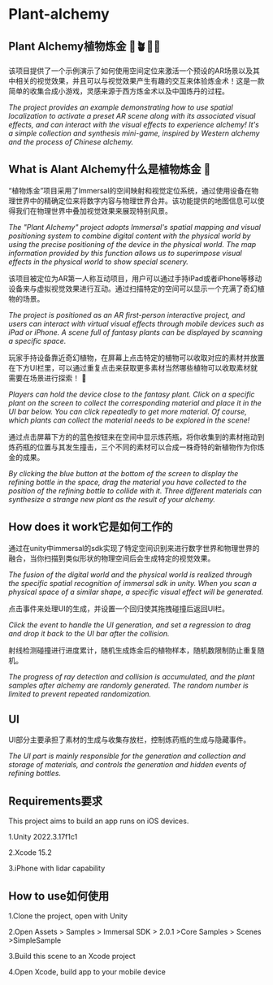# Plant-alchemy
## Plant Alchemy植物炼金 :herb::potted_plant::fallen_leaf::leaves:
该项目提供了一个示例演示了如何使用空间定位来激活一个预设的AR场景以及其中相关的视觉效果，并且可以与视觉效果产生有趣的交互来体验炼金术！这是一款简单的收集合成小游戏，灵感来源于西方炼金术以及中国炼丹的过程。 

_The project provides an example demonstrating how to use spatial localization to activate a preset AR scene along with its associated visual effects, and can interact with the visual effects to experience alchemy! It's a simple collection and synthesis mini-game, inspired by Western alchemy and the process of Chinese alchemy._

## What is Alant Alchemy什么是植物炼金 :herb:
“植物炼金”项目采用了lmmersal的空间映射和视觉定位系统，通过使用设备在物理世界中的精确定位来将数字内容与物理世界合并。该功能提供的地图信息可以使得我们在物理世界中叠加视觉效果来展现特别风景。

_The "Plant Alchemy" project adopts lmmersal's spatial mapping and visual positioning system to combine digital content with the physical world by using the precise positioning of the device in the physical world. The map information provided by this function allows us to superimpose visual effects in the physical world to show special scenery._


该项目被定位为AR第一人称互动项目，用户可以通过手持iPad或者iPhone等移动设备来与虚拟视觉效果进行互动。通过扫描特定的空间可以显示一个充满了奇幻植物的场景。

_The project is positioned as an AR first-person interactive project, and users can interact with virtual visual effects through mobile devices such as iPad or iPhone. A scene full of fantasy plants can be displayed by scanning a specific space._


玩家手持设备靠近奇幻植物，在屏幕上点击特定的植物可以收取对应的素材并放置在下方UI栏里，可以通过重复点击来获取更多素材当然哪些植物可以收取素材就需要在场景进行探索！ :dizzy:

_Players can hold the device close to the fantasy plant. Click on a specific plant on the screen to collect the corresponding material and place it in the UI bar below. You can click repeatedly to get more material. Of course, which plants can collect the material needs to be explored in the scene!_


通过点击屏幕下方的的蓝色按钮来在空间中显示炼药瓶，将你收集到的素材拖动到炼药瓶的位置与其发生撞击，三个不同的素材可以合成一株奇特的新植物作为你炼金的成果。

_By clicking the blue button at the bottom of the screen to display the refining bottle in the space, drag the material you have collected to the position of the refining bottle to collide with it. Three different materials can synthesize a strange new plant as the result of your alchemy._

## How does it work它是如何工作的
通过在unity中immersal的sdk实现了特定空间识别来进行数字世界和物理世界的融合，当你扫描到类似形状的物理空间后会生成特定的视觉效果。

_The fusion of the digital world and the physical world is realized through the specific spatial recognition of immersal sdk in unity. When you scan a physical space of a similar shape, a specific visual effect will be generated._

点击事件来处理UI的生成，并设置一个回归使其拖拽碰撞后返回UI栏。

_Click the event to handle the UI generation, and set a regression to drag and drop it back to the UI bar after the collision._

射线检测碰撞进行进度累计，随机生成炼金后的植物样本，随机数限制防止重复随机。

_The progress of ray detection and collision is accumulated, and the plant samples after alchemy are randomly generated. The random number is limited to prevent repeated randomization._

## UI
UI部分主要承担了素材的生成与收集存放栏，控制炼药瓶的生成与隐藏事件。

_The UI part is mainly responsible for the generation and collection and storage of materials, and controls the generation and hidden events of refining bottles._

## Requirements要求
This project aims to build an app runs on iOS devices.

1.Unity 2022.3.17f1c1

2.Xcode 15.2

3.iPhone with lidar capability

## How to use如何使用
1.Clone the project, open with Unity

2.Open Assets > Samples > Immersal SDK > 2.0.1 >Core Samples > Scenes >SimpleSample

3.Build this scene to an Xcode project 

4.Open Xcode, build app to your mobile device
